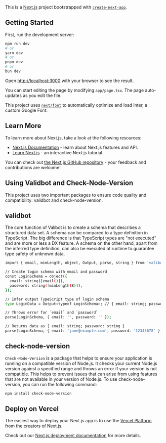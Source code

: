 This is a [Next.js](https://nextjs.org/) project bootstrapped with [`create-next-app`](https://github.com/vercel/next.js/tree/canary/packages/create-next-app).

## Getting Started

First, run the development server:

```bash
npm run dev
# or
yarn dev
# or
pnpm dev
# or
bun dev
```

Open [http://localhost:3000](http://localhost:3000) with your browser to see the result.

You can start editing the page by modifying `app/page.tsx`. The page auto-updates as you edit the file.

This project uses [`next/font`](https://nextjs.org/docs/basic-features/font-optimization) to automatically optimize and load Inter, a custom Google Font.

## Learn More

To learn more about Next.js, take a look at the following resources:

- [Next.js Documentation](https://nextjs.org/docs) - learn about Next.js features and API.
- [Learn Next.js](https://nextjs.org/learn) - an interactive Next.js tutorial.

You can check out [the Next.js GitHub repository](https://github.com/vercel/next.js/) - your feedback and contributions are welcome!


## Using Validbot and Check-Node-Version

This project uses two important packages to ensure code quality and compatibility: validbot and check-node-version.

## validbot

The core function of Valibot is to create a schema that describes a structured data set. A schema can be compared to a type definition in TypeScript. The big difference is that TypeScript types are "not executed" and are more or less a DX feature. A schema on the other hand, apart from the inferred type definition, can also be executed at runtime to guarantee type safety of unknown data.

```bash
import { email, minLength, object, Output, parse, string } from 'valibot'; // 1.54 kB

// Create login schema with email and password
const LoginSchema = object({
  email: string([email()]),
  password: string([minLength(8)]),
});

// Infer output TypeScript type of login schema
type LoginData = Output<typeof LoginSchema>; // { email: string; password: string }

// Throws error for `email` and `password`
parse(LoginSchema, { email: '', password: '' });

// Returns data as { email: string; password: string }
parse(LoginSchema, { email: 'jane@example.com', password: '12345678' });
```
## check-node-version
`Check-Node-Version` is a package that helps to ensure your application is running on a compatible version of Node.js. It checks your current Node.js version against a specified range and throws an error if your version is not compatible. This helps to prevent issues that can arise from using features that are not available in your version of Node.js. To use check-node-version, you can run the following command:
```bash
npm install check-node-version
```
## Deploy on Vercel

The easiest way to deploy your Next.js app is to use the [Vercel Platform](https://vercel.com/new?utm_medium=default-template&filter=next.js&utm_source=create-next-app&utm_campaign=create-next-app-readme) from the creators of Next.js.

Check out our [Next.js deployment documentation](https://nextjs.org/docs/deployment) for more details.